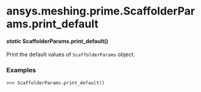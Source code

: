 # ansys.meshing.prime.ScaffolderParams.print_default

<a id="ansys.meshing.prime.ScaffolderParams.print_default"></a>

#### *static* ScaffolderParams.print_default()

Print the default values of `ScaffolderParams` object.

### Examples

```pycon
>>> ScaffolderParams.print_default()
```

<!-- !! processed by numpydoc !! -->

